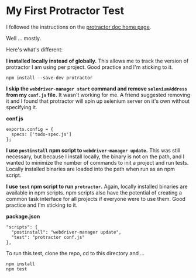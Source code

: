 # My First Protractor Test

I followed the instructions on the [protractor doc home page](http://www.protractortest.org/).

Well ... mostly.

Here's what's different:

__I installed locally instead of globally.__ This allows me to track the version
of protractor I am using per project. Good practice and I'm sticking to it.

```
npm install --save-dev protractor
```

__I skip the `webdriver-manager start` command and remove `seleniumAddress` from
my `conf.js` file.__ It wasn't working for me. A friend suggested removing it
and I found that protractor will spin up selenium server on it's own without
specifying it.

__conf.js__

```
exports.config = {
  specs: ['todo-spec.js']
};
```

__I use `postinstall` npm script to `webdriver-manager update`.__ This was still
necessary, but because I install locally, the binary is not on the path, and I
wanted to minimize the number of commands to init a project and run tests.
Locally installed binaries are loaded into the path when run as an npm script.

__I use `test` npm script to run `protractor`.__ Again, locally installed
binaries are available in npm scripts. npm scripts also have the potential of
creating a common task interface for all projects if everyone were to use them.
Good practice and I'm sticking to it.

__package.json__

```
"scripts": {
  "postinstall": "webdriver-manager update",
  "test": "protractor conf.js"
},
```

To run this test, clone the repo, cd to this directory and ...

```
npm install
npm test
```
